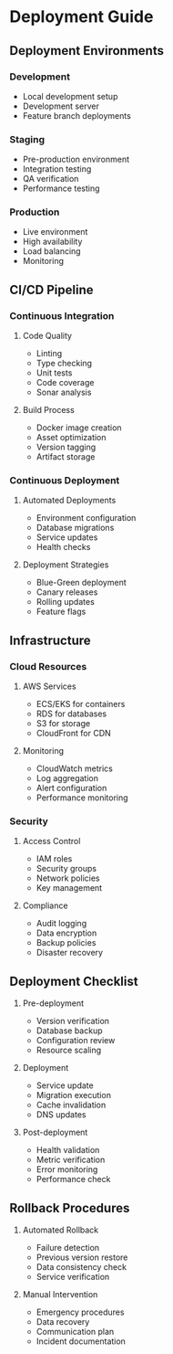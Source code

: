 # Deployment Guide

## Deployment Environments

### Development

- Local development setup
- Development server
- Feature branch deployments

### Staging

- Pre-production environment
- Integration testing
- QA verification
- Performance testing

### Production

- Live environment
- High availability
- Load balancing
- Monitoring

## CI/CD Pipeline

### Continuous Integration

1. Code Quality

   - Linting
   - Type checking
   - Unit tests
   - Code coverage
   - Sonar analysis

2. Build Process

   - Docker image creation
   - Asset optimization
   - Version tagging
   - Artifact storage

### Continuous Deployment

1. Automated Deployments

   - Environment configuration
   - Database migrations
   - Service updates
   - Health checks

2. Deployment Strategies

   - Blue-Green deployment
   - Canary releases
   - Rolling updates
   - Feature flags

## Infrastructure

### Cloud Resources

1. AWS Services

   - ECS/EKS for containers
   - RDS for databases
   - S3 for storage
   - CloudFront for CDN

2. Monitoring

   - CloudWatch metrics
   - Log aggregation
   - Alert configuration
   - Performance monitoring

### Security

1. Access Control

   - IAM roles
   - Security groups
   - Network policies
   - Key management

2. Compliance

   - Audit logging
   - Data encryption
   - Backup policies
   - Disaster recovery

## Deployment Checklist

1. Pre-deployment

   - Version verification
   - Database backup
   - Configuration review
   - Resource scaling

2. Deployment

   - Service update
   - Migration execution
   - Cache invalidation
   - DNS updates

3. Post-deployment

   - Health validation
   - Metric verification
   - Error monitoring
   - Performance check

## Rollback Procedures

1. Automated Rollback

   - Failure detection
   - Previous version restore
   - Data consistency check
   - Service verification

2. Manual Intervention

   - Emergency procedures
   - Data recovery
   - Communication plan
   - Incident documentation

